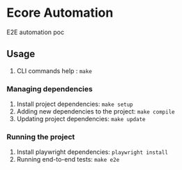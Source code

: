# Ecore Automation
E2E automation poc

## Usage
1. CLI commands help : `make`

### Managing dependencies
1. Install project dependencies: `make setup`
2. Adding new dependencies to the project: `make compile`
3. Updating project dependencies: `make update`

### Running the project
1. Install playwright dependencies: `playwright install`
2. Running end-to-end tests: `make e2e`
